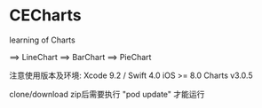 # CECharts
learning of Charts

==> LineChart
==> BarChart
==> PieChart

注意使用版本及环境:
Xcode 9.2 / Swift 4.0
iOS >= 8.0 
Charts v3.0.5

clone/download zip后需要执行 "pod update" 才能运行
